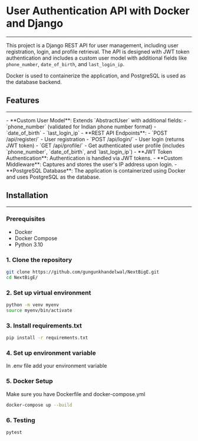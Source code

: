 # User Authentication API with Docker and Django
<hr>

This project is a Django REST API for user management, including user registration, login, and profile retrieval. The API is designed with JWT token authentication and includes a custom user model with additional fields like `phone_number`, `date_of_birth`, and `last_login_ip`. 

Docker is used to containerize the application, and PostgreSQL is used as the database backend.

## Features
<hr>
- **Custom User Model**: Extends `AbstractUser` with additional fields:
  - `phone_number` (validated for Indian phone number format)
  - `date_of_birth`
  - `last_login_ip`
- **REST API Endpoints**:
  - `POST /api/register/` - User registration
  - `POST /api/login/` - User login (returns JWT token)
  - `GET /api/profile/` - Get authenticated user profile (includes `phone_number`, `date_of_birth`, and `last_login_ip`)
- **JWT Token Authentication**: Authentication is handled via JWT tokens.
- **Custom Middleware**: Captures and stores the user's IP address upon login.
- **PostgreSQL Database**: The application is containerized using Docker and uses PostgreSQL as the database.

## Installation
<hr>

### Prerequisites
- Docker
- Docker Compose
- Python 3.10

### 1. Clone the repository

```bash
git clone https://github.com/gungunkhandelwal/NextBigE.git
cd NextBigE/
```

### 2. Set up virtual environment

```bash
python -m venv myenv
source myenv/bin/activate
```
### 3. Install requirements.txt

```bash
pip install -r requirements.txt
```
### 4. Set up environment variable
In .env file add your environment variable

### 5. Docker Setup
Make sure you have Dockerfile and docker-compose.yml

```bash
docker-compose up --build
```

### 6. Testing

```bash
pytest
```



